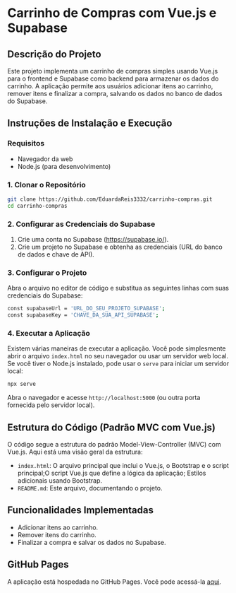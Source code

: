 # Carrinho de Compras com Vue.js e Supabase

## Descrição do Projeto

Este projeto implementa um carrinho de compras simples usando Vue.js para o frontend e Supabase como backend para armazenar os dados do carrinho. A aplicação permite aos usuários adicionar itens ao carrinho, remover itens e finalizar a compra, salvando os dados no banco de dados do Supabase.

## Instruções de Instalação e Execução

### Requisitos

- Navegador da web
- Node.js (para desenvolvimento)

### 1. Clonar o Repositório

```bash
git clone https://github.com/EduardaReis3332/carrinho-compras.git
cd carrinho-compras
```

### 2. Configurar as Credenciais do Supabase

1. Crie uma conta no Supabase (https://supabase.io/).
2. Crie um projeto no Supabase e obtenha as credenciais (URL do banco de dados e chave de API).

### 3. Configurar o Projeto

Abra o arquivo no editor de código e substitua as seguintes linhas com suas credenciais do Supabase:

```bash
const supabaseUrl = 'URL_DO_SEU_PROJETO_SUPABASE';
const supabaseKey = 'CHAVE_DA_SUA_API_SUPABASE';
```

### 4. Executar a Aplicação

Existem várias maneiras de executar a aplicação. Você pode simplesmente abrir o arquivo `index.html` no seu navegador ou usar um servidor web local. Se você tiver o Node.js instalado, pode usar o `serve` para iniciar um servidor local:

```bash
npx serve
```

Abra o navegador e acesse `http://localhost:5000` (ou outra porta fornecida pelo servidor local).

## Estrutura do Código (Padrão MVC com Vue.js)

O código segue a estrutura do padrão Model-View-Controller (MVC) com Vue.js. Aqui está uma visão geral da estrutura:

- `index.html`: O arquivo principal que inclui o Vue.js, o Bootstrap e o script principal;O script Vue.js que define a lógica da aplicação; Estilos adicionais usando Bootstrap.
- `README.md`: Este arquivo, documentando o projeto.

## Funcionalidades Implementadas

- Adicionar itens ao carrinho.
- Remover itens do carrinho.
- Finalizar a compra e salvar os dados no Supabase.

## GitHub Pages

A aplicação está hospedada no GitHub Pages. Você pode acessá-la [aqui](https://eduardareis3332.github.io/carrinho-compras/).